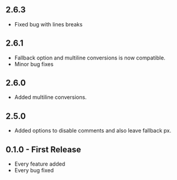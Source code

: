 ## 2.6.3
* Fixed bug with lines breaks

## 2.6.1
* Fallback option and multiline conversions is now compatible.
* Minor bug fixes

## 2.6.0
* Added multiline conversions.

## 2.5.0
* Added options to disable comments and also leave fallback px.

## 0.1.0 - First Release
* Every feature added
* Every bug fixed
